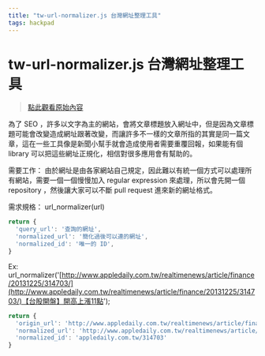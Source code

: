 ```yaml
---
title: "tw-url-normalizer.js 台灣網址整理工具"
tags: hackpad
---
```


# tw-url-normalizer.js 台灣網址整理工具

> [點此觀看原始內容](https://g0v.hackpad.tw/EmjeHiKAv12)


為了 SEO ，許多以文字為主的網站，會將文章標題放入網址中，但是因為文章標題可能會改變造成網址跟著改變，而讓許多不一樣的文章所指的其實是同一篇文章，這在一些工具像是新聞小幫手就會造成使用者需要重覆回報，如果能有個 library 可以把這些網址正規化，相信對很多應用會有幫助的。

需要工作：
    由於網址是由各家網站自己規定，因此難以有統一個方式可以處理所有網站，需要一個一個慢慢加入 regular expression 來處理，所以會先開一個 repository ，然後讓大家可以不斷 pull request 進來新的網址格式。

需求規格：
            url_normalizer(url)
```javascript
return {
  'query_url': '查詢的網址',
  'normalized_url': '簡化過後可以連的網址',
  'normalized_id': '唯一的 ID',
}
```
Ex:
url_normalizer('[http://www.appledaily.com.tw/realtimenews/article/finance/20131225/314703/](http://www.appledaily.com.tw/realtimenews/article/finance/20131225/314703/)【台股開盤】開高上漲11點');
```javascript
return {
  'origin_url': 'http://www.appledaily.com.tw/realtimenews/article/finance/20131225/314703/【台股開盤】開高上漲11點',
  'normalized_url': 'http://www.appledaily.com.tw/realtimenews/article/finance/20131225/314703',
  'normalized_id': 'appledaily.com.tw/314703'
}


